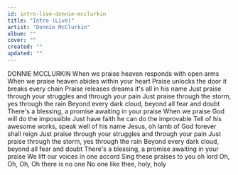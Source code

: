 ```yaml
---
id: intro-live-donnie-mcclurkin
title: "Intro (Live)"
artist: "Donnie McClurkin"
album: ""
cover: ""
created: ""
updated: ""
---
```


DONNIE MCCLURKIN
When we praise heaven responds with open arms
When we praise heaven abides within your heart
Praise unlocks the door it breaks every chain
Praise releases dreams it's all in his name
Just praise through your struggles and through your pain
Just praise through the storm, yes through the rain
Beyond every dark cloud, beyond all fear and doubt
There's a blessing, a promise awaiting in your praise
When we praise God will do the impossible
Just have faith he can do the improvable
Tell of his awesome works, speak well of his name
Jesus, oh lamb of God forever shall reign
Just praise through your struggles and through your pain
Just praise through the storm, yes through the rain
Beyond every dark cloud, beyond all fear and doubt
There's a blessing, a promise awaiting in your praise
We lift our voices in one accord
Sing these praises to you oh lord
Oh, Oh, Oh, Oh there is no one
No one like thee, holy, holy